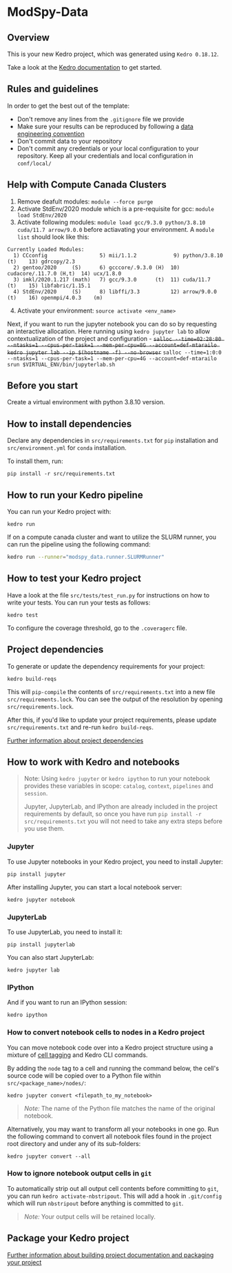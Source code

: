 # ModSpy-Data

## Overview

This is your new Kedro project, which was generated using `Kedro 0.18.12`.

Take a look at the [Kedro documentation](https://kedro.readthedocs.io) to get started.

## Rules and guidelines

In order to get the best out of the template:

* Don't remove any lines from the `.gitignore` file we provide
* Make sure your results can be reproduced by following a [data engineering convention](https://kedro.readthedocs.io/en/stable/faq/faq.html#what-is-data-engineering-convention)
* Don't commit data to your repository
* Don't commit any credentials or your local configuration to your repository. Keep all your credentials and local configuration in `conf/local/`

## Help with Compute Canada Clusters
1. Remove deafult modules: `module --force purge`
2. Activate StdEnv/2020 module which is a pre-requisite for gcc: `module load StdEnv/2020`
3. Activate following modules: `module load gcc/9.3.0 python/3.8.10 cuda/11.7 arrow/9.0.0` before actiavating your environment. A `module list` should look like this:
```
Currently Loaded Modules:
  1) CCconfig                 5) mii/1.1.2            9) python/3.8.10    (t)    13) gdrcopy/2.3
  2) gentoo/2020     (S)      6) gcccore/.9.3.0 (H)  10) cudacore/.11.7.0 (H,t)  14) ucx/1.8.0
  3) imkl/2020.1.217 (math)   7) gcc/9.3.0      (t)  11) cuda/11.7        (t)    15) libfabric/1.15.1
  4) StdEnv/2020     (S)      8) libffi/3.3          12) arrow/9.0.0      (t)    16) openmpi/4.0.3    (m)
```
4. Activate your environment: `source activate <env_name>`


Next, if you want to run the jupyter notebook you can do so by requesting an interactive allocation. Here running using `kedro jupyter lab` to allow contextualization of the project and configuration - 
~~`salloc --time=02:28:80 --ntasks=1 --cpus-per-task=1 --mem-per-cpu=8G --account=def-mtarailo kedro jupyter lab --ip $(hostname -f) --no-browser`~~
`salloc --time=1:0:0 --ntasks=1 --cpus-per-task=1 --mem-per-cpu=4G --account=def-mtarailo srun $VIRTUAL_ENV/bin/jupyterlab.sh`

## Before you start
Create a virtual environment with python 3.8.10 version.

## How to install dependencies

Declare any dependencies in `src/requirements.txt` for `pip` installation and `src/environment.yml` for `conda` installation.

To install them, run:

```
pip install -r src/requirements.txt
```

## How to run your Kedro pipeline

You can run your Kedro project with:

```
kedro run
```

If on a compute canada cluster and want to utilize the SLURM runner, you can run the pipeline using the following command:
```bash
kedro run --runner="modspy_data.runner.SLURMRunner"
```


## How to test your Kedro project

Have a look at the file `src/tests/test_run.py` for instructions on how to write your tests. You can run your tests as follows:

```
kedro test
```

To configure the coverage threshold, go to the `.coveragerc` file.

## Project dependencies

To generate or update the dependency requirements for your project:

```
kedro build-reqs
```

This will `pip-compile` the contents of `src/requirements.txt` into a new file `src/requirements.lock`. You can see the output of the resolution by opening `src/requirements.lock`.

After this, if you'd like to update your project requirements, please update `src/requirements.txt` and re-run `kedro build-reqs`.

[Further information about project dependencies](https://kedro.readthedocs.io/en/stable/kedro_project_setup/dependencies.html#project-specific-dependencies)

## How to work with Kedro and notebooks

> Note: Using `kedro jupyter` or `kedro ipython` to run your notebook provides these variables in scope: `catalog`, `context`, `pipelines` and `session`.
>
> Jupyter, JupyterLab, and IPython are already included in the project requirements by default, so once you have run `pip install -r src/requirements.txt` you will not need to take any extra steps before you use them.

### Jupyter
To use Jupyter notebooks in your Kedro project, you need to install Jupyter:

```
pip install jupyter
```

After installing Jupyter, you can start a local notebook server:

```
kedro jupyter notebook
```

### JupyterLab
To use JupyterLab, you need to install it:

```
pip install jupyterlab
```

You can also start JupyterLab:

```
kedro jupyter lab
```

### IPython
And if you want to run an IPython session:

```
kedro ipython
```

### How to convert notebook cells to nodes in a Kedro project
You can move notebook code over into a Kedro project structure using a mixture of [cell tagging](https://jupyter-notebook.readthedocs.io/en/stable/changelog.html#cell-tags) and Kedro CLI commands.

By adding the `node` tag to a cell and running the command below, the cell's source code will be copied over to a Python file within `src/<package_name>/nodes/`:

```
kedro jupyter convert <filepath_to_my_notebook>
```
> *Note:* The name of the Python file matches the name of the original notebook.

Alternatively, you may want to transform all your notebooks in one go. Run the following command to convert all notebook files found in the project root directory and under any of its sub-folders:

```
kedro jupyter convert --all
```

### How to ignore notebook output cells in `git`
To automatically strip out all output cell contents before committing to `git`, you can run `kedro activate-nbstripout`. This will add a hook in `.git/config` which will run `nbstripout` before anything is committed to `git`.

> *Note:* Your output cells will be retained locally.

## Package your Kedro project

[Further information about building project documentation and packaging your project](https://kedro.readthedocs.io/en/stable/tutorial/package_a_project.html)
